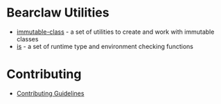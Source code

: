 # Bearclaw Utilities

 - [immutable-class](packages/immutable-class/README.md) - a set of utilities to create and work with immutable classes
 - [is](packages/is/README.md) - a set of runtime type and environment checking functions

# Contributing

- [Contributing Guidelines](CONTRIBUTING.md)
